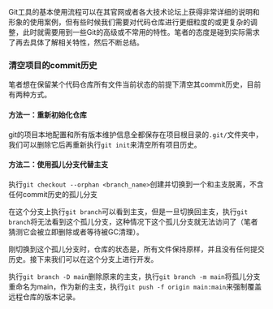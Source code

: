 Git工具的基本使用流程可以在其官网或者各大技术论坛上获得非常详细的说明和形象的使用案例，但有些时候我们需要对代码仓库进行更细粒度的或更复杂的调整，此时就需要用到一些Git的高级或不常用的特性。笔者的态度是碰到实际需求了再去具体了解相关特性，然后不断总结。

### 清空项目的commit历史

笔者想在保留某个代码仓库所有文件当前状态的前提下清空其commit历史，目前有两种方式。

#### 方法一：重新初始化仓库

git的项目本地配置和所有版本维护信息全都保存在项目根目录的`.git/`文件夹中，我们可以删除它后再重新执行`git init`来清空所有项目历史。

#### 方法二：使用孤儿分支代替主支

执行`git checkout --orphan <branch_name>`创建并切换到一个和主支脱离，不含任何commit历史的孤儿分支

在这个分支上执行`git branch`可以看到主支，但是一旦切换回主支，执行`git branch`将无法看到这个孤儿分支，这种情况下这个孤儿分支就无法访问了（笔者猜测它会被立即删除或者等待被GC清理）。

刚切换到这个孤儿分支时，仓库的状态是，所有文件保持原样，并且没有任何提交历史。接下来我们可以在这个分支上进行开发。

执行`git branch -D main`删除原来的主支，执行`git branch -m main`将孤儿分支重命名为main，作为新的主支，执行`git push -f origin main:main`来强制覆盖远程仓库的版本记录。
